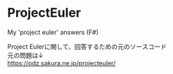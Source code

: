 # ProjectEuler
My 'project euler' answers (F#)

Project Eulerに関して、回答するための元のソースコード  
元の問題は↓  
https://odz.sakura.ne.jp/projecteuler/
